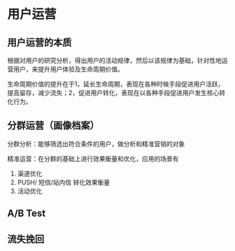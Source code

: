 # 用户运营

## 用户运营的本质

根据对用户的研究分析，得出用户的活动规律，然后以该规律为基础，针对性地运营用户，来提升用户体验及生命周期价值。

生命周期价值的提升在于1，延长生命周期，表现在各种时候手段促进用户活跃，提高留存，减少流失；2，促进用户转化，表现在以各种手段促进用户发生核心转化行为。

## 分群运营（画像档案）

分群分析：能够筛选出符合条件的用户，做分析和精准营销的对象

精准运营：在分群的基础上进行效果衡量和优化，应用的场景有

1. 渠道优化
2. PUSH/ 短信/站内信 转化效果衡量
3. 活动优化

## A/B Test

## 流失挽回



